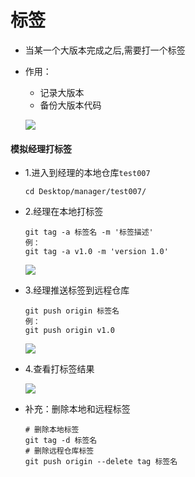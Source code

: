 # 标签

* 当某一个大版本完成之后,需要打一个标签
* 作用：
    * 记录大版本
    * 备份大版本代码

    ![](./assets/github标签图解.png)


#### 模拟经理打标签

* 1.进入到经理的本地仓库`test007`

   ```
   cd Desktop/manager/test007/
   ```
* 2.经理在本地打标签

   ```
   git tag -a 标签名 -m '标签描述'
   例：
   git tag -a v1.0 -m 'version 1.0'
   ```

   ![](./assets/github经理在本地打标签.png)

* 3.经理推送标签到远程仓库

   ```
   git push origin 标签名
   例：
   git push origin v1.0
   ```

   ![](./assets/github经理推送标签.png)

* 4.查看打标签结果

    ![](./assets/github查看打标签结果.png)

* 补充：删除本地和远程标签

    ```
    # 删除本地标签
    git tag -d 标签名
    # 删除远程仓库标签
    git push origin --delete tag 标签名
    ```



